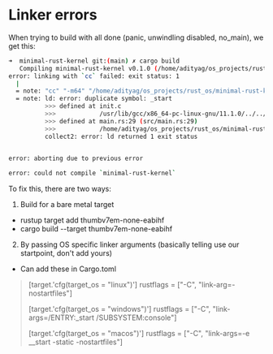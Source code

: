 # Linker errors

When trying to build with all done (panic, unwindling disabled, no_main), we get this:

```sh
➜  minimal-rust-kernel git:(main) ✗ cargo build
   Compiling minimal-rust-kernel v0.1.0 (/home/adityag/os_projects/rust_os/minimal-rust-kernel)
error: linking with `cc` failed: exit status: 1
  |
  = note: "cc" "-m64" "/home/adityag/os_projects/rust_os/minimal-rust-kernel/target/debug/deps/minimal_rust_kernel-3dccdf89839de9ee.4mad7su22b0htxh.rcgu.o" "-Wl,--as-needed" "-L" "/home/adityag/os_projects/rust_os/minimal-rust-kernel/target/debug/deps" "-L" "/home/adityag/.rustup/toolchains/stable-x86_64-unknown-linux-gnu/lib/rustlib/x86_64-unknown-linux-gnu/lib" "-Wl,-Bstatic" "/home/adityag/.rustup/toolchains/stable-x86_64-unknown-linux-gnu/lib/rustlib/x86_64-unknown-linux-gnu/lib/librustc_std_workspace_core-8063eea38dcc5e62.rlib" "/home/adityag/.rustup/toolchains/stable-x86_64-unknown-linux-gnu/lib/rustlib/x86_64-unknown-linux-gnu/lib/libcore-5b228734afae15ee.rlib" "/home/adityag/.rustup/toolchains/stable-x86_64-unknown-linux-gnu/lib/rustlib/x86_64-unknown-linux-gnu/lib/libcompiler_builtins-d6c7a399d95d173f.rlib" "-Wl,-Bdynamic" "-Wl,--eh-frame-hdr" "-Wl,-znoexecstack" "-L" "/home/adityag/.rustup/toolchains/stable-x86_64-unknown-linux-gnu/lib/rustlib/x86_64-unknown-linux-gnu/lib" "-o" "/home/adityag/os_projects/rust_os/minimal-rust-kernel/target/debug/deps/minimal_rust_kernel-3dccdf89839de9ee" "-Wl,--gc-sections" "-pie" "-Wl,-zrelro" "-Wl,-znow" "-nodefaultlibs"
  = note: ld: error: duplicate symbol: _start
          >>> defined at init.c
          >>>            /usr/lib/gcc/x86_64-pc-linux-gnu/11.1.0/../../../../lib/Scrt1.o:(_start)
          >>> defined at main.rs:29 (src/main.rs:29)
          >>>            /home/adityag/os_projects/rust_os/minimal-rust-kernel/target/debug/deps/minimal_rust_kernel-3dccdf89839de9ee.4mad7su22b0htxh.rcgu.o:(.text._start+0x0)
          collect2: error: ld returned 1 exit status
          

error: aborting due to previous error

error: could not compile `minimal-rust-kernel`
```

To fix this, there are two ways:
1. Build for a bare metal target
  * rustup target add thumbv7em-none-eabihf
  * cargo build --target thumbv7em-none-eabihf
2. By passing OS specific linker arguments (basically telling use our startpoint, don't add yours)
  * Can add these in Cargo.toml
  > [target.'cfg(target_os = "linux")']
  > rustflags = ["-C", "link-arg=-nostartfiles"]
  >
  > [target.'cfg(target_os = "windows")']
  > rustflags = ["-C", "link-args=/ENTRY:_start /SUBSYSTEM:console"]
  >
  > [target.'cfg(target_os = "macos")']
  > rustflags = ["-C", "link-args=-e __start -static -nostartfiles"]

